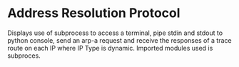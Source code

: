 # Address Resolution Protocol
Displays use of subprocess to access a terminal, pipe stdin and stdout to python console, send an arp-a request and receive the responses of a trace route on each IP where IP Type is dynamic. Imported modules used is subproces.
